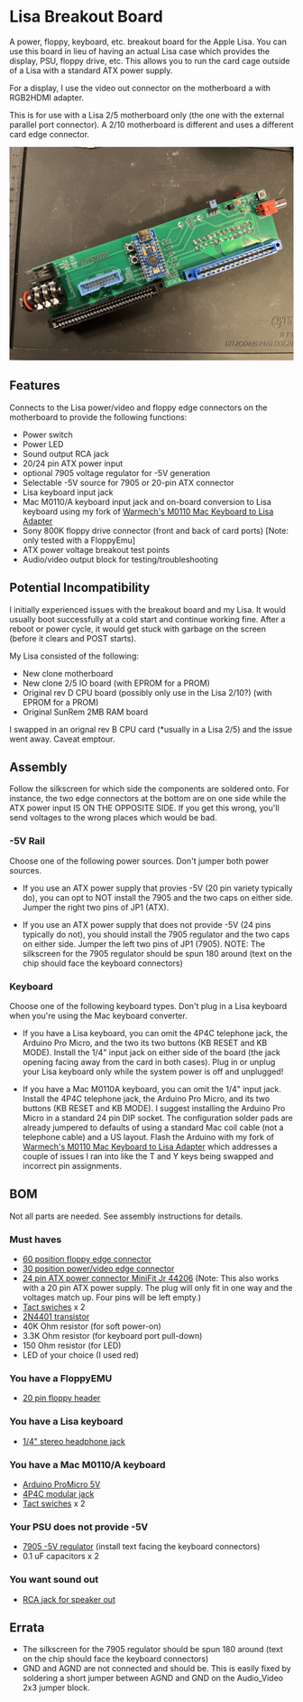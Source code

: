 # Lisa Breakout Board
A power, floppy, keyboard, etc. breakout board for the Apple Lisa. You can use this board in lieu of having an actual Lisa case which provides the display, PSU, floppy drive, etc. This allows you to run the card cage outside of a Lisa with a standard ATX power supply.

For a display, I use the video out connector on the motherboard a with RGB2HDMI adapter.

This is for use with a Lisa 2/5 motherboard only (the one with the external parallel port connector). A 2/10 motherboard is different and uses a different card edge connector.

![Wide rectangular green citcult board with two edge connetors at the bottom, several jacks installed on either side, and an Arduino Nano Pro in the middle](https://github.com/RolandJuno/Lisa_Breakout/blob/main/Lisa%20Breakout%20Board.jpg)

## Features
Connects to the Lisa power/video and floppy edge connectors on the motherboard to provide the following functions:

- Power switch
- Power LED
- Sound output RCA jack
- 20/24 pin ATX power input
- optional 7905 voltage regulator for -5V generation
- Selectable -5V source for 7905 or 20-pin ATX connector
- Lisa keyboard input jack
- Mac M0110/A keyboard input jack and on-board conversion to Lisa keyboard using my fork of [Warmech's M0110 Mac Keyboard to Lisa Adapter](https://github.com/RolandJuno/m0110-to-lisa-keyboard-adapter)
- Sony 800K floppy drive connector (front and back of card ports) [Note: only tested with a FloppyEmu]
- ATX power voltage breakout test points
- Audio/video output block for testing/troubleshooting

## Potential Incompatibility

I initially experienced issues with the breakout board and my Lisa. It would usually boot successfully at a cold start and continue working fine. After a reboot or power cycle, it would get stuck with garbage on the screen (before it clears and POST starts).

My Lisa consisted of the following:

- New clone motherboard
- New clone 2/5 IO board (with EPROM for a PROM)
- Original rev D CPU board (possibly only use in the Lisa 2/10?) (with EPROM for a PROM)
- Original SunRem 2MB RAM board

I swapped in an orignal rev B CPU card (*usually in a Lisa 2/5) and the issue went away. Caveat emptour.

## Assembly

Follow the silkscreen for which side the components are soldered onto. For instance, the two edge connectors at the bottom are on one side while the ATX power input IS ON THE OPPOSITE SIDE. If you get this wrong, you'll send voltages to the wrong places which would be bad.

### -5V Rail

Choose one of the following power sources. Don't jumper both power sources.

- If you use an ATX power supply that provies -5V (20 pin variety typically do), you can opt to NOT install the 7905 and the two caps on either side. Jumper the right two pins of JP1 (ATX).

- If you use an ATX power supply that does not provide -5V (24 pins typically do not), you should install the 7905 regulator and the two caps on either side. Jumper the left two pins of JP1 (7905). NOTE: The silkscreen for the 7905 regulator should be spun 180 around (text on the chip should face the keyboard connectors)

### Keyboard

Choose one of the following keyboard types. Don't plug in a Lisa keyboard when you're using the Mac keyboard converter.

- If you have a Lisa keyboard, you can omit the 4P4C telephone jack, the Arduino Pro Micro, and the two its two buttons (KB RESET and KB MODE). Install the 1/4" input jack on either side of the board (the jack opening facing away from the card in both cases). Plug in or unplug your Lisa keyboard only while the system power is off and unplugged!

- If you have a Mac M0110A keyboard, you can omit the 1/4" input jack. Install the 4P4C telephone jack, the Arduino Pro Micro, and its two buttons (KB RESET and KB MODE). I suggest installing the Arduino Pro Micro in a standard 24 pin DIP socket. The configuration solder pads are already jumpered to defaults of using a standard Mac coil cable (not a telephone cable) and a US layout. Flash the Arduino with my fork of [Warmech's M0110 Mac Keyboard to Lisa Adapter](https://github.com/RolandJuno/m0110-to-lisa-keyboard-adapter) which addresses a couple of issues I ran into like the T and Y keys being swapped and incorrect pin assignments.


## BOM

Not all parts are needed. See assembly instructions for details.

### Must haves
- [60 position floppy edge connector](https://www.digikey.com/en/products/detail/te-connectivity-amp-connectors/1-5530841-8/2310823)
- [30 position power/video edge connector](https://www.digikey.com/en/products/detail/sullins-connector-solutions/EBM15DRXH/927296)
- [24 pin ATX power connector MiniFit Jr 44206](https://www.digikey.com/en/products/detail/molex/0442060002/3311016) (Note: This also works with a 20 pin ATX power supply. The plug will only fit in one way and the voltages match up. Four pins will be left empty.)
- [Tact swiches](https://www.mouser.com/ProductDetail/Apem/MJTP1230?qs=ooeArD5nza9YuOFpo4pJ2Q%3D%3D) x 2
- [2N4401 transistor](https://www.digikey.com/en/products/detail/nte-electronics-inc/2N4401/11649865)
- 40K Ohm resistor (for soft power-on)
- 3.3K Ohm resistor (for keyboard port pull-down)
- 150 Ohm resistor (for LED)
- LED of your choice (I used red)

### You have a FloppyEMU
- [20 pin floppy header](https://www.digikey.com/en/products/detail/sullins-connector-solutions/SBH11-PBPC-D10-ST-BK/1990065)

### You have a Lisa keyboard
- [1/4" stereo headphone jack](https://amzn.to/3QI4mLv)

### You have a Mac M0110/A keyboard
- [Arduino ProMicro 5V](https://amzn.to/3sHc1lu)
- [4P4C modular jack](https://www.digikey.com/en/products/detail/assmann-wsw-components/A-2004-3-4-LP-N-R/2183632)
- [Tact swiches](https://www.mouser.com/ProductDetail/Apem/MJTP1230?qs=ooeArD5nza9YuOFpo4pJ2Q%3D%3D) x 2

### Your PSU does not provide -5V
- [7905 -5V regulator](https://www.digikey.com/en/products/detail/onsemi/MC7905BTG/1481513) (install text facing the keyboard connectors)
- 0.1 uF capacitors x 2

### You want sound out
- [RCA jack for speaker out](https://www.digikey.com/en/products/detail/cui-devices/RCJ-043/408507)

## Errata

- The silkscreen for the 7905 regulator should be spun 180 around (text on the chip should face the keyboard connectors)
- GND and AGND are not connected and should be. This is easily fixed by soldering a short jumper between AGND and GND on the Audio_Video 2x3 jumper block.

